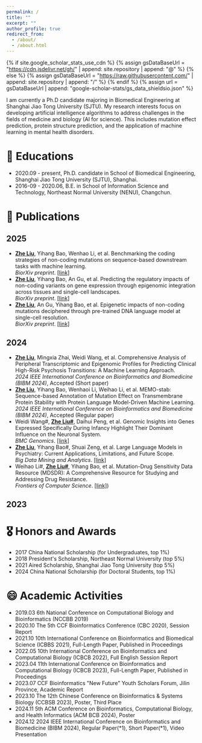 ```yaml
---
permalink: /
title: ""
excerpt: ""
author_profile: true
redirect_from: 
  - /about/
  - /about.html
---
```


{% if site.google_scholar_stats_use_cdn %}
{% assign gsDataBaseUrl = "https://cdn.jsdelivr.net/gh/" | append: site.repository | append: "@" %}
{% else %}
{% assign gsDataBaseUrl = "https://raw.githubusercontent.com/" | append: site.repository | append: "/" %}
{% endif %}
{% assign url = gsDataBaseUrl | append: "google-scholar-stats/gs_data_shieldsio.json" %}

<span class='anchor' id='about-me'></span>

I am currently a Ph.D candidate majoring in Biomedical Engineering at Shanghai Jiao Tong University (SJTU). 
My research interests focus on developing artificial intelligence algorithms to address challenges in the fields of medicine and biology (AI for science). This includes mutation effect prediction, protein structure prediction, and the application of machine learning in mental health disorders. 


# 📖 Educations
- 2020.09 - present, Ph.D. candidate in School of Biomedical Engineering, Shanghai Jiao Tong University (SJTU), Shanghai. 
- 2016-09 - 2020.06, B.E. in School of Information Science and Technology, Northeast Normal University (NENU), Changchun. 


# 📝 Publications

## 2025
- **<u>Zhe Liu</u>**, Yihang Bao, Wenhao Li, et al. Benchmarking the coding strategies of non-coding mutations on sequence-based downstream tasks with machine learning.  
_BiorXiv preprint_. [[link]](https://www.biorxiv.org/content/10.1101/2025.01.01.631025v1) 
- **<u>Zhe Liu</u>**, Yihang Bao, An Gu, et al. Predicting the regulatory impacts of non-coding variants on gene expression through epigenomic integration across tissues and single-cell landscapes.  
_BiorXiv preprint_. [[link]](https://www.biorxiv.org/content/10.1101/2023.11.21.568175v1.abstract)
- **<u>Zhe Liu</u>**, An Gu, Yihang Bao, et al. Epigenetic impacts of non-coding mutations deciphered through pre-trained DNA language model at single-cell resolution.  
_BiorXiv preprint_. [[link]](https://www.biorxiv.org/content/10.1101/2024.09.03.611114v1)

## 2024
- **<u>Zhe Liu</u>**, Mingxia Zhai, Weidi Wang, et al. Comprehensive Analysis of Peripheral Transcriptomic and Epigenomic Profiles for Predicting Clinical High-Risk Psychosis Transitions: A Machine Learning Approach.  
_2024 IEEE International Conference on Bioinformatics and Biomedicine (BIBM 2024)_, Accepted (Short paper)
- **<u>Zhe Liu</u>**, Yihang Bao, Wenhaoi Li, Weihao Li, et al. MEMO-stab: Sequence-based Annotation of Mutation Effect on Transmembrane Protein Stability with Protein Language Model-Driven Machine Learning.  
_2024 IEEE International Conference on Bioinformatics and Biomedicine (BIBM 2024)_, Accepted (Regular paper) 
- Weidi Wang#, **<u>Zhe Liu#</u>**, Daihui Peng, et al. Genomic Insights into Genes Expressed Specifically During Infancy Highlight Their Dominant Influence on the Neuronal System.  
_BMC Genomics_. [[link]](https://bmcgenomics.biomedcentral.com/articles/10.1186/s12864-024-10911-0)
- **<u>Zhe Liu</u>**, Yihang Bao#, Shuai Zeng, et al. Large Language Models in Psychiatry: Current Applications, Limitations, and Future Scope.  
_Big Data Mining and Analytics_. [[link]](https://www.sciopen.com/article/10.26599/BDMA.2024.9020046)
- Weihao Li#, **<u>Zhe Liu#</u>**, Yihang Bao, et al. Mutation-Drug Sensitivity Data Resource (MDSDR): A Comprehensive Resource for Studying and Addressing Drug Resistance.  
_Frontiers of Computer Science_. [[link]](https://journal.hep.com.cn/fcs/EN/10.1007/s11704-024-40390-1))

## 2023



# 🎖 Honors and Awards
- 2017 China National Scholarship (for Undergraduates, top 1%)
- 2018 President's Scholarship, Northeast Normal University (top 5%)
- 2021 Aired Scholarship, Shanghai Jiao Tong University (top 5%)
- 2024 China National Scholarship (for Doctoral Students, top 1%)

# 😄 Academic Activities
- 2019.03 6th National Conference on Computational Biology and Bioinformatics (NCCBB 2019)
- 2020.10 The 5th CCF Bioinformatics Conference (CBC 2020), Session Report
- 2021.10 10th International Conference on Bioinformatics and Biomedical Science (ICBBS 2021), Full-Length Paper, Published in Proceedings
- 2022.05 10th International Conference on Bioinformatics and Computational Biology (ICBCB 2022), Full English Session Report
- 2023.04 11th International Conference on Bioinformatics and Computational Biology (ICBCB 2023), Full-Length Paper, Published in Proceedings
- 2023.07 CCF Bioinformatics "New Future" Youth Scholars Forum, Jilin Province, Academic Report
- 2023.10 The 12th Chinese Conference on Bioinformatics & Systems Biology (CCBSB 2023), Poster, Third Place
- 2024.11 5th ACM Conference on Bioinformatics, Computational Biology, and Health Informatics (ACM BCB 2024), Poster
- 2024.12 2024 IEEE International Conference on Bioinformatics and Biomedicine (BIBM 2024), Regular Paper(*1), Short Paper(*1), Video Presentation

<!-- 
# 🔥 News
- *2022.02*: &nbsp;🎉🎉 Lorem ipsum dolor sit amet, consectetur adipiscing elit. Vivamus ornare aliquet ipsum, ac tempus justo dapibus sit amet. 
- *2022.02*: &nbsp;🎉🎉 Lorem ipsum dolor sit amet, consectetur adipiscing elit. Vivamus ornare aliquet ipsum, ac tempus justo dapibus sit amet. 

# 📝 Publications 

<div class='paper-box'><div class='paper-box-image'><div><div class="badge">CVPR 2016</div><img src='images/500x300.png' alt="sym" width="100%"></div></div>
<div class='paper-box-text' markdown="1">

[Deep Residual Learning for Image Recognition](https://openaccess.thecvf.com/content_cvpr_2016/papers/He_Deep_Residual_Learning_CVPR_2016_paper.pdf)

**Kaiming He**, Xiangyu Zhang, Shaoqing Ren, Jian Sun

[**Project**](https://scholar.google.com/citations?view_op=view_citation&hl=zh-CN&user=DhtAFkwAAAAJ&citation_for_view=DhtAFkwAAAAJ:ALROH1vI_8AC) <strong><span class='show_paper_citations' data='DhtAFkwAAAAJ:ALROH1vI_8AC'></span></strong>
- Lorem ipsum dolor sit amet, consectetur adipiscing elit. Vivamus ornare aliquet ipsum, ac tempus justo dapibus sit amet. 
</div>
</div>

- [Lorem ipsum dolor sit amet, consectetur adipiscing elit. Vivamus ornare aliquet ipsum, ac tempus justo dapibus sit amet](https://github.com), A, B, C, **CVPR 2020**

# 🎖 Honors and Awards
- *2021.10* Lorem ipsum dolor sit amet, consectetur adipiscing elit. Vivamus ornare aliquet ipsum, ac tempus justo dapibus sit amet. 
- *2021.09* Lorem ipsum dolor sit amet, consectetur adipiscing elit. Vivamus ornare aliquet ipsum, ac tempus justo dapibus sit amet. 

# 📖 Educations
- *2019.06 - 2022.04 (now)*, Lorem ipsum dolor sit amet, consectetur adipiscing elit. Vivamus ornare aliquet ipsum, ac tempus justo dapibus sit amet. 
- *2015.09 - 2019.06*, Lorem ipsum dolor sit amet, consectetur adipiscing elit. Vivamus ornare aliquet ipsum, ac tempus justo dapibus sit amet. 

# 💬 Invited Talks
- *2021.06*, Lorem ipsum dolor sit amet, consectetur adipiscing elit. Vivamus ornare aliquet ipsum, ac tempus justo dapibus sit amet. 
- *2021.03*, Lorem ipsum dolor sit amet, consectetur adipiscing elit. Vivamus ornare aliquet ipsum, ac tempus justo dapibus sit amet.  \| [\[video\]](https://github.com/)

# 💻 Internships
- *2019.05 - 2020.02*, [Lorem](https://github.com/), China. -->
